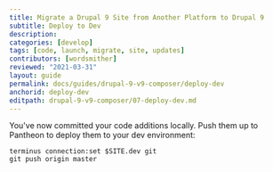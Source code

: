 ```yaml
---
title: Migrate a Drupal 9 Site from Another Platform to Drupal 9
subtitle: Deploy to Dev
description: 
categories: [develop]
tags: [code, launch, migrate, site, updates]
contributors: [wordsmither]
reviewed: "2021-03-31"
layout: guide
permalink: docs/guides/drupal-9-v9-composer/deploy-dev
anchorid: deploy-dev
editpath: drupal-9-v9-composer/07-deploy-dev.md
---
```

You've now committed your code additions locally. Push them up to Pantheon to deploy them to your dev environment:

  ```bash{promptUser: user}
  terminus connection:set $SITE.dev git
  git push origin master
  ```